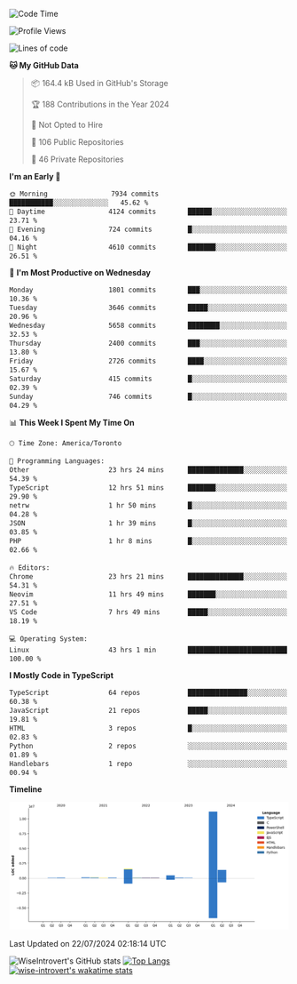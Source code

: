 <!--START_SECTION:waka-->
![Code Time](http://img.shields.io/badge/Code%20Time-1%2C943%20hrs%203%20mins-blue)

![Profile Views](http://img.shields.io/badge/Profile%20Views-0-blue)

![Lines of code](https://img.shields.io/badge/From%20Hello%20World%20I%27ve%20Written-15.3%20million%20lines%20of%20code-blue)

**🐱 My GitHub Data** 

> 📦 164.4 kB Used in GitHub's Storage 
 > 
> 🏆 188 Contributions in the Year 2024
 > 
> 🚫 Not Opted to Hire
 > 
> 📜 106 Public Repositories 
 > 
> 🔑 46 Private Repositories 
 > 
**I'm an Early 🐤** 

```text
🌞 Morning                7934 commits        ███████████░░░░░░░░░░░░░░   45.62 % 
🌆 Daytime                4124 commits        ██████░░░░░░░░░░░░░░░░░░░   23.71 % 
🌃 Evening                724 commits         █░░░░░░░░░░░░░░░░░░░░░░░░   04.16 % 
🌙 Night                  4610 commits        ███████░░░░░░░░░░░░░░░░░░   26.51 % 
```
📅 **I'm Most Productive on Wednesday** 

```text
Monday                   1801 commits        ███░░░░░░░░░░░░░░░░░░░░░░   10.36 % 
Tuesday                  3646 commits        █████░░░░░░░░░░░░░░░░░░░░   20.96 % 
Wednesday                5658 commits        ████████░░░░░░░░░░░░░░░░░   32.53 % 
Thursday                 2400 commits        ███░░░░░░░░░░░░░░░░░░░░░░   13.80 % 
Friday                   2726 commits        ████░░░░░░░░░░░░░░░░░░░░░   15.67 % 
Saturday                 415 commits         █░░░░░░░░░░░░░░░░░░░░░░░░   02.39 % 
Sunday                   746 commits         █░░░░░░░░░░░░░░░░░░░░░░░░   04.29 % 
```


📊 **This Week I Spent My Time On** 

```text
🕑︎ Time Zone: America/Toronto

💬 Programming Languages: 
Other                    23 hrs 24 mins      ██████████████░░░░░░░░░░░   54.39 % 
TypeScript               12 hrs 51 mins      ███████░░░░░░░░░░░░░░░░░░   29.90 % 
netrw                    1 hr 50 mins        █░░░░░░░░░░░░░░░░░░░░░░░░   04.28 % 
JSON                     1 hr 39 mins        █░░░░░░░░░░░░░░░░░░░░░░░░   03.85 % 
PHP                      1 hr 8 mins         █░░░░░░░░░░░░░░░░░░░░░░░░   02.66 % 

🔥 Editors: 
Chrome                   23 hrs 21 mins      ██████████████░░░░░░░░░░░   54.31 % 
Neovim                   11 hrs 49 mins      ███████░░░░░░░░░░░░░░░░░░   27.51 % 
VS Code                  7 hrs 49 mins       █████░░░░░░░░░░░░░░░░░░░░   18.19 % 

💻 Operating System: 
Linux                    43 hrs 1 min        █████████████████████████   100.00 % 
```

**I Mostly Code in TypeScript** 

```text
TypeScript               64 repos            ███████████████░░░░░░░░░░   60.38 % 
JavaScript               21 repos            █████░░░░░░░░░░░░░░░░░░░░   19.81 % 
HTML                     3 repos             █░░░░░░░░░░░░░░░░░░░░░░░░   02.83 % 
Python                   2 repos             ░░░░░░░░░░░░░░░░░░░░░░░░░   01.89 % 
Handlebars               1 repo              ░░░░░░░░░░░░░░░░░░░░░░░░░   00.94 % 
```



**Timeline**

![Lines of Code chart](https://raw.githubusercontent.com/wise-introvert/wise-introvert/master/assets/bar_graph.png)


 Last Updated on 22/07/2024 02:18:14 UTC
<!--END_SECTION:waka-->

![WiseIntrovert's GitHub stats](https://github-readme-stats.vercel.app/api?username=wise-introvert&count_private=true&show_icons=true)
[![Top Langs](https://github-readme-stats.vercel.app/api/top-langs/?username=wise-introvert&langs_count=10)](https://github.com/anuraghazra/github-readme-stats)
[![wise-introvert's wakatime stats](https://github-readme-stats.vercel.app/api/wakatime?username=wiseintrovert)](https://github.com/anuraghazra/github-readme-stats)
